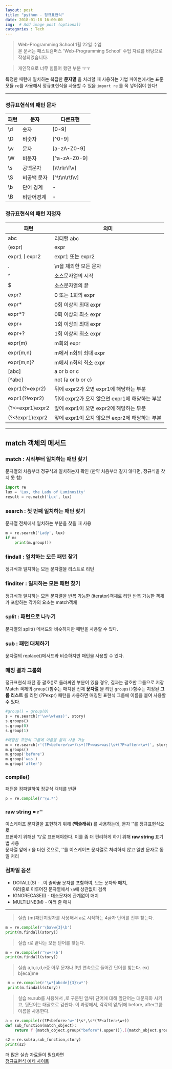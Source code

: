 ```yaml
---
layout: post
title: "python - 정규표현식"
date: 2018-01-18 16:00:00
img:  # Add image post (optional)
categories : Tech
---
```

>Web-Programming School 1월 22일 수업 <br>
>본 문서는 패스트캠퍼스 'Web-Programming School' 수업 자료를 바탕으로 작성되었습니다.

>개인적으로 너무 힘들어 했던 부분 ㅜㅜ

특정한 패턴에 일치하는 복잡한 **문자열** 을 처리할 때 사용하는 기법
파이썬에서는 표준 모듈 `re`를 사용해서 정규표현식을 사용할 수 있음
`import re` 를 꼭 넣어줘야 한다!

------
### 정규표현식의 패턴 문자

|패턴 | 문자| 다른표현|
|--- |----| ---|
| \d  | 숫자| [0-9]|
| \D  | 비숫자|[^0-9]
|\w | 문자| [a-zA-Z0-9]|
|\W | 비문자|[^a-zA-Z0-9]|
|\s| 공백문자|[\t\n\r\f\v]|
|\S| 비공백 문자|[^\t\n\r\f\v]|
|\b| 단어 경계|-|
|\B| 비단어경계 |-|

### 정규표현식의 패턴 지정자

|패턴 | 의미|
|-----|----|
|abc	|리터럴 abc|
|(expr)	|expr|
|expr1ㅣexpr2|	expr1 또는 expr2|
|.	|\n을 제외한 모든 문자|
|^	|소스문자열의 시작|
|$	|소스문자열의 끝|
|expr?|	0 또는 1회의 expr|
|expr*|	0회 이상의 최대 expr|
|expr*?|	0회 이상의 최소 expr|
|expr+	|1회 이상의 최대 expr|
|expr+?|	1회 이상의 최소 expr|
|expr{m}	|m회의 expr|
|expr{m,n}|	m에서 n회의 최대 expr|
|expr{m,n}?|	m에서 n회의 최소 expr|
|[abc]	|a or b or c|
|[^abc]	|not (a or b or c)|
|expr1(?=expr2)|	뒤에 expr2가 오면 expr1에 해당하는 부분|
|expr1(?!expr2)|	뒤에 expr2가 오지 않으면 expr1에 해당하는 부분|
|(?<=expr1)expr2	|앞에 expr1이 오면 expr2에 해당하는 부분|
|(?<!expr1)expr2	|앞에 expr1이 오지 않으면 expr2에 해당하는 부분|

--------------------------

## match 객체의 메서드
### match : 시작부터 일치하는 패턴 찾기
문자열의 처음부터 정규식과 일치하는지 확인
(만약 처음부터 같지 않다면, 정규식을 찾지 못 함)
```py
import re
lux = 'Lux, the Lady of Luminosity'
result = re.match('Lux', lux)
```

### search : 첫 번째 일치하는 패턴 찾기
문자열 전체에서 일치하는 부분을 찾을 때 사용
```py
m = re.search('Lady', lux)
if m:
    print(m.group())
```
### findall : 일치하는 모든 패턴 찾기
정규식과 일치하는 모든 문자열을 리스트로 리턴

### finditer : 일치하는 모든 패턴 찾기
정규식과 일치하는 모든 문자열을 반복 가능한 (iterator)객체로 리턴
반복 가능한 객체가 포함하는 각가의 요소는 match객체  

### split : 패턴으로 나누기
문자열의 split() 메서드와 비슷하지만 패턴을 사용할 수 있다.

### sub : 패턴 대체하기
문자열의 replace()메서드와 비슷하지만 패턴을 사용할 수 있다.

### 매칭 결과 그룹화
정규표현식 패턴 중 괄호()로 둘러싸인 부분이 있을 경우, 결과는 괄호만 그룹으로 저장
Match 객체의 `group()`함수는 매치된 전체 **문자열** 을 리턴
`groups()`함수는 지정된 **그룹 리스트** 를 리턴
(?P<name>expr) 패턴을 사용하면 매칭된 표현식 그룹에 이름을 붙여 사용할 수 있다.
```py
#group() = group(0)
s = re.search(r'\w+\w(was)', story)
s.groups()
s.group(0)
s.group(1)

#매칭된 표현식 그룹에 이름을 붙여 사용 가능
m = re.search(r'(?P<before>\w+)\s+(?P<was>was)\s+(?P<after>\w+)', story)
m.groups()
m.group('before')
m.group('was')
m.group('after')
```
### compile()
패턴을 컴파일하여 정규식 객체를 반환
```py
p = re.compile(r'\w.*')
```

### raw string = r''
이스케이프 문자열을 표현하기 위해 **\(백슬래쉬)** 를 사용하는데, 문자 '\'를 정규표현식으로  <br>
표현하기 위해선 '\\\\'로 표현해야한다. 이를 좀 더 편리하게 하기 위해 **raw string** 표기법 사용<br>
문자열 앞에 **r** 을 더한 것으로, '\'를 이스케이프 문자열로 처리하지 않고 일반 문자로 동일 처리

### 컴파일 옵션
- DOTALL(S) - `.`이 줄바꿈 문자를 포함하여, 모든 문자와 매치,
            <br>여러줄로 이루어진 문자열에서 `\n`에 상관없이 검색
- IGNORECASE(I) - 대소문자에 관계없이 매치
- MULTILINE(M) - 여러 줄 매치

----------------
> 실습
{m}패턴지정자를 사용해서 a로 시작하는 4글자 단어를 전부 찾는다.

```py
m = re.compile(r'\ba\w{3}\b')
print(m.findall(story))
```

> 실습
r로 끝나는 모든 단어를 찾는다.

```py
m = re.compile(r'\w+r\b')
print(m.findall(story))
```

>실습
a,b,c,d,e중 아무 문자나 3번 연속으로 들어간 단어를 찾는다.
ex) b[eca]me

```py
 m = re.compile(r'\w*[abcde]{3}\w*')
 print(m.findall(story))
```

>실습
re.sub를 사용해서 ,로 구분된 앞/뒤 단어에 대해 앞단어는 대문자화 시키고, 뒷단어는 대괄호로 감싼다. 이 과정에서, 각각의 앞/뒤에 before, after그룹 이름을 사용한다.

```py
a = re.compile(r(?P<before>'w+')\s*,\s*(?P<after>\w+))
def sub_function(match_object):
    return f'{match_object.group("before").upper()},[{match_object.group("after")}]'

s2 = re.sub(a,sub_function,story)
print(s2)
```

더 많은 실습 자료들이 필요하면 <br>
[정규표현식 예제 사이트](https://regexone.com/)
